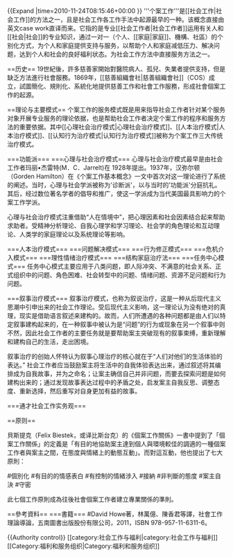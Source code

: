 {{Expand |time=2010-11-24T08:15:46+00:00 }}
'''个案工作'''是[[社会工作|社会工作]]的方法之一，且是社会工作各工作手法中起源最早的一种。该概念直接由英文case work直译而来。它指的是专业[[社会工作者|社会工作者]]运用有关人和[[社会|社会]]的专业知识，通过一对一（个人、[[家庭|家庭]]、機構、社區）的个别化方式，为个人和家庭提供支持与服务，以帮助个人和家庭减低压力、解决问题，达到个人和社会的良好福利状态。为社会工作方法中直接服务方法之一。

==历史==
19世紀後，許多慈善家開始對醫院病人、孤兒、失業者提供支持，但是缺乏方法進行社會服務。1869年，[[慈善組織會社|慈善組織會社]]（COS）成立，試圖簡化、規則化、系統化地提供慈善工作和社會工作服務，形成社會個案工作的起源。

==理论与主要模式==
个案工作的服务模式既是用来指导社会工作者针对某个服务对象开展专业服务的理论依据，也是帮助社会工作者决定个案工作的程序和服务方法的重要依据。其中[[心理社会治疗模式|心理社会治疗模式]]、[[人本治疗模式|人本治疗模式]]、[[认知行为治疗模式|认知行为治疗模式]]被称为个案工作三大传统治疗模式。 

===功能派===
===心理与社会治疗模式===
心理与社会治疗模式最早是由社会工作者玛丽•杰雷特(M．C．Jarrelt)在 1928年提出。1937年，汉弥尔顿（Gorden Hamilton）在《个案工作基本概念》一文中首次对这一理论进行了系统的阐述。当时，心理与社会学派被称为'诊断派'，以与当时的'功能派'分庭抗礼。其后，经过数位著名学者的倡导和推广，使这一学派成为当代美国最具影响力的个案工作学派。

心理与社会治疗模式注重借助“人在情境中”，把心理因素和社会因素结合起来帮助求助者。受精神分析理论、自我心理学和学习理论、社会学的角色理论和互动理论、人类学的家庭理论以及系统理论等影响。

===人本治疗模式===
===问题解决模式===
===行为修正模式===
===危机介入模式===
===理性情绪治疗模式===
===结构家庭治疗法===
===任务中心模式===
任务中心模式主要应用于八类问题，即人际冲突、不满意的社会关系、正式组织中的问题、角色困难、社会转型中的问题、情绪问题、资源不足问题和行为问题。

===叙事治疗模式===
叙事治疗模式，也称为叙说治疗，这是一种从后现代主义思潮中引申出来的社会工作理论。受后现代主义影响，这一理论认为没有绝对的真理，现实是借助语言叙述来建构的。故而，人们所遭遇的各种问题都是由人们以特定叙事建构起来的，在一种叙事中被认为是“问题”的行为或现象在另一个叙事中则不然，因此社会工作者的主要任务就是要帮助案主突破现有的叙事束缚，重新理解和建构自己的生活，走出困境。

叙事治疗的创始人怀特认为叙事心理治疗的核心就在于“人们对他们的生活体验的表达。” 社会工作者应当鼓励案主将生活中的自我体验表达出来，通过叙述将其编排成为自我故事，并为之命名；让案主确信自己并非问题，而要去探索问题是如何建构出来的；通过发现故事表达过程中的矛盾之处，启发案主自我反思、调整态度、重新选择，然后重写对自身更加有益的故事。

===通才社会工作实务观===

==原则==

貝斯提克（Felix Biestek，或译比斯台克）的《個案工作關係》一書中提到了「個案工作關係」的定義是「有目的地協助案主達到個人與環境較佳的調適的一種個案工作者與案主之間，在態度與情緒上的動態互動」。而對這互動，他也提出了七大原則：

#個別化
#有目的的情感表白
#有控制的情緒涉入
#接納
#非判斷的態度
#案主自決
#守密 

此七個工作原則成為往後社會個案工作者建立專業關係的準則。

==參考資料==
===書籍===
#David Howe著，林萬億、陳香君等譯，社會工作理論導論，五南圖書出版股份有限公司，2011，ISBN 978-957-11-6311-6。

{{Authority control}}
[[category:社会工作与福利|category:社会工作与福利]]
[[Category:福利和服务组织|Category:福利和服务组织]]